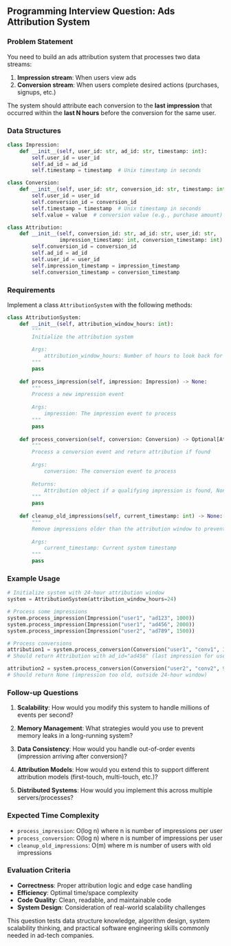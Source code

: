 ## Programming Interview Question: Ads Attribution System

### Problem Statement

You need to build an ads attribution system that processes two data streams:
1. **Impression stream**: When users view ads
2. **Conversion stream**: When users complete desired actions (purchases, signups, etc.)

The system should attribute each conversion to the **last impression** that occurred within the **last N hours** before the conversion for the same user.

### Data Structures

```python
class Impression:
    def __init__(self, user_id: str, ad_id: str, timestamp: int):
        self.user_id = user_id
        self.ad_id = ad_id
        self.timestamp = timestamp  # Unix timestamp in seconds

class Conversion:
    def __init__(self, user_id: str, conversion_id: str, timestamp: int, value: float):
        self.user_id = user_id
        self.conversion_id = conversion_id
        self.timestamp = timestamp  # Unix timestamp in seconds
        self.value = value  # conversion value (e.g., purchase amount)

class Attribution:
    def __init__(self, conversion_id: str, ad_id: str, user_id: str, 
                 impression_timestamp: int, conversion_timestamp: int):
        self.conversion_id = conversion_id
        self.ad_id = ad_id
        self.user_id = user_id
        self.impression_timestamp = impression_timestamp
        self.conversion_timestamp = conversion_timestamp
```

### Requirements

Implement a class `AttributionSystem` with the following methods:

```python
class AttributionSystem:
    def __init__(self, attribution_window_hours: int):
        """
        Initialize the attribution system
        
        Args:
            attribution_window_hours: Number of hours to look back for impressions
        """
        pass
    
    def process_impression(self, impression: Impression) -> None:
        """
        Process a new impression event
        
        Args:
            impression: The impression event to process
        """
        pass
    
    def process_conversion(self, conversion: Conversion) -> Optional[Attribution]:
        """
        Process a conversion event and return attribution if found
        
        Args:
            conversion: The conversion event to process
            
        Returns:
            Attribution object if a qualifying impression is found, None otherwise
        """
        pass
    
    def cleanup_old_impressions(self, current_timestamp: int) -> None:
        """
        Remove impressions older than the attribution window to prevent memory leaks
        
        Args:
            current_timestamp: Current system timestamp
        """
        pass
```

### Example Usage

```python
# Initialize system with 24-hour attribution window
system = AttributionSystem(attribution_window_hours=24)

# Process some impressions
system.process_impression(Impression("user1", "ad123", 1000))
system.process_impression(Impression("user1", "ad456", 2000))
system.process_impression(Impression("user2", "ad789", 1500))

# Process conversions
attribution1 = system.process_conversion(Conversion("user1", "conv1", 3000, 25.99))
# Should return Attribution with ad_id="ad456" (last impression for user1)

attribution2 = system.process_conversion(Conversion("user2", "conv2", 90000, 15.50))
# Should return None (impression too old, outside 24-hour window)
```

### Follow-up Questions

1. **Scalability**: How would you modify this system to handle millions of events per second?

2. **Memory Management**: What strategies would you use to prevent memory leaks in a long-running system?

3. **Data Consistency**: How would you handle out-of-order events (impression arriving after conversion)?

4. **Attribution Models**: How would you extend this to support different attribution models (first-touch, multi-touch, etc.)?

5. **Distributed Systems**: How would you implement this across multiple servers/processes?

### Expected Time Complexity
- `process_impression`: O(log n) where n is number of impressions per user
- `process_conversion`: O(log n) where n is number of impressions per user
- `cleanup_old_impressions`: O(m) where m is number of users with old impressions

### Evaluation Criteria
- **Correctness**: Proper attribution logic and edge case handling
- **Efficiency**: Optimal time/space complexity
- **Code Quality**: Clean, readable, and maintainable code
- **System Design**: Consideration of real-world scalability challenges

This question tests data structure knowledge, algorithm design, system scalability thinking, and practical software engineering skills commonly needed in ad-tech companies.
